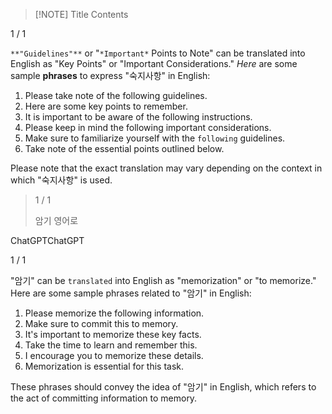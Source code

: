 > [!NOTE] Title
> Contents

1 / 1

`**"Guidelines"**` or "`*Important*` Points to Note" can be translated into English as "Key Points" or "Important Considerations." _Here_ are some sample **phrases** to express "숙지사항" in English:

1.  Please take note of the following guidelines.
2.  Here are some key points to remember.
3.  It is important to be aware of the following instructions.
4.  Please keep in mind the following important considerations.
5.  Make sure to familiarize yourself with the `following` guidelines.
6.  Take note of the essential points outlined below.

Please note that the exact translation may vary depending on the context in which "숙지사항" is used.

> 1 / 1
>
> 암기 영어로

ChatGPTChatGPT

1 / 1

"암기" can be `translated` into English as "memorization" or "to memorize." Here are some sample phrases related to "암기" in English:

1.  Please memorize the following information.
2.  Make sure to commit this to memory.
3.  It's important to memorize these key facts.
4.  Take the time to learn and remember this.
5.  I encourage you to memorize these details.
6.  Memorization is essential for this task.

These phrases should convey the idea of "암기" in English, which refers to the act of committing information to memory.
